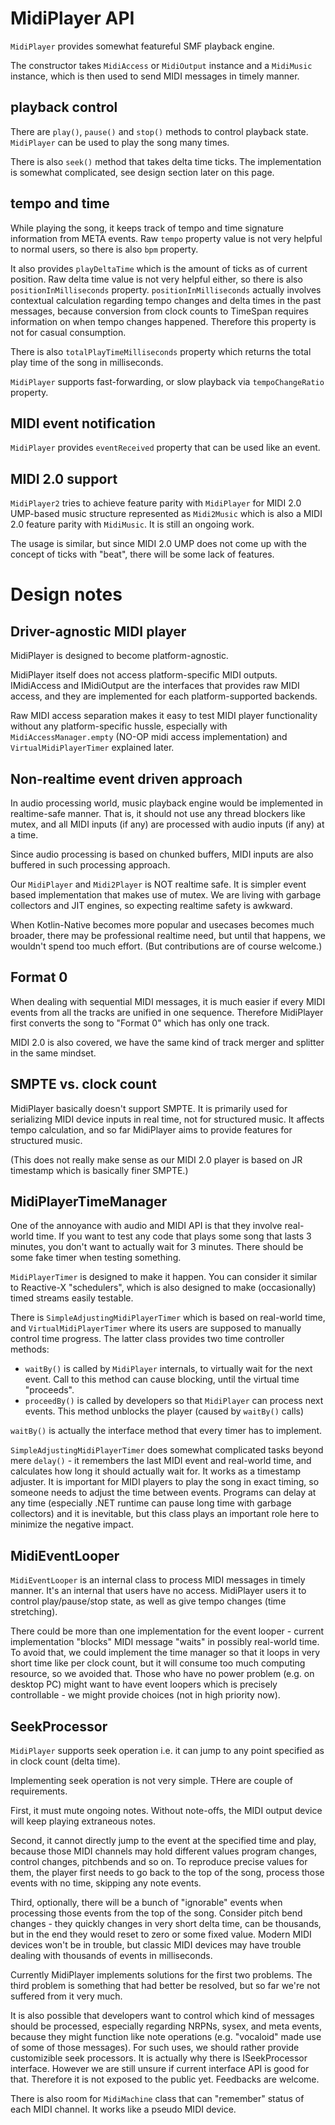 
# MidiPlayer API

`MidiPlayer` provides somewhat featureful SMF playback engine.

The constructor takes `MidiAccess` or `MidiOutput` instance and a `MidiMusic` instance, which is then used to send MIDI messages in timely manner.

## playback control

There are `play()`, `pause()` and `stop()` methods to control playback state.
`MidiPlayer` can be used to play the song many times.

There is also `seek()` method that takes delta time ticks. The implementation is somewhat complicated, see design section later on this page.

## tempo and time

While playing the song, it keeps track of tempo and time signature information from META events.
Raw `tempo` property value is not very helpful to normal users, so there is also `bpm` property.

It also provides `playDeltaTime` which is the amount of ticks as of current position.
Raw delta time value is not very helpful either, so there is also `positionInMilliseconds` property.
`positionInMilliseconds` actually involves contextual calculation regarding tempo changes and delta times in the past messages, because conversion from clock counts to TimeSpan requires information on when tempo changes happened.
Therefore this property is not for casual consumption.

There is also `totalPlayTimeMilliseconds` property which returns the total play time of the song in milliseconds.

`MidiPlayer` supports fast-forwarding, or slow playback via `tempoChangeRatio` property.

## MIDI event notification

`MidiPlayer` provides `eventReceived` property that can be used like an event.

## MIDI 2.0 support

`MidiPlayer2` tries to achieve feature parity with `MidiPlayer` for MIDI 2.0 UMP-based music structure represented as `Midi2Music` which is also a MIDI 2.0 feature parity with `MidiMusic`. It is still an ongoing work.

The usage is similar, but since MIDI 2.0 UMP does not come up with the concept of ticks with "beat", there will be some lack of features.


# Design notes


## Driver-agnostic MIDI player

MidiPlayer is designed to become platform-agnostic.

MidiPlayer itself does not access platform-specific MIDI outputs.
IMidiAccess and IMidiOutput are the interfaces that provides raw MIDI access, and they are implemented for each platform-supported backends.

Raw MIDI access separation makes it easy to test MIDI player functionality without any platform-specific hussle, especially with `MidiAccessManager.empty` (NO-OP midi access implementation) and `VirtualMidiPlayerTimer` explained later.


## Non-realtime event driven approach

In audio processing world, music playback engine would be implemented in realtime-safe manner. That is, it should not use any thread blockers like mutex, and all MIDI inputs (if any) are processed with audio inputs (if any) at a time.

Since audio processing is based on chunked buffers, MIDI inputs are also buffered in such processing approach.

Our `MidiPlayer` and `Midi2Player` is NOT realtime safe. It is simpler event based implementation that makes use of mutex. We are living with garbage collectors and JIT engines, so expecting realtime safety is awkward.

When Kotlin-Native becomes more popular and usecases becomes much broader, there may be professional realtime need, but until that happens, we wouldn't spend too much effort. (But contributions are of course welcome.)


## Format 0

When dealing with sequential MIDI messages, it is much easier if every MIDI events from all the tracks are unified in one sequence.
Therefore MidiPlayer first converts the song to "Format 0" which has only one track.

MIDI 2.0 is also covered, we have the same kind of track merger and splitter in the same mindset.


## SMPTE vs. clock count

MidiPlayer basically doesn't support SMPTE. It is primarily used for serializing MIDI device inputs in real time, not for structured music.
It affects tempo calculation, and so far MidiPlayer aims to provide features for structured music.

(This does not really make sense as our MIDI 2.0 player is based on JR timestamp which is basically finer SMPTE.)


## MidiPlayerTimeManager

One of the annoyance with audio and MIDI API is that they involve real-world time.
If you want to test any code that plays some song that lasts 3 minutes, you don't want to actually wait for 3 minutes.
There should be some fake timer when testing something.

`MidiPlayerTimer` is designed to make it happen. You can consider it similar to Reactive-X "schedulers", which is also designed to make (occasionally) timed streams easily testable.

There is `SimpleAdjustingMidiPlayerTimer` which is based on real-world time, and `VirtualMidiPlayerTimer` where its users are supposed to manually control time progress.
The latter class provides two time controller methods:

- `waitBy()` is called by `MidiPlayer` internals, to virtually wait for the next event. Call to this method can cause blocking, until the virtual time "proceeds".
- `proceedBy()` is called by developers so that `MidiPlayer` can process next events. This method unblocks the player (caused by `waitBy()` calls)


`waitBy()` is actually the interface method that every timer has to implement.

`SimpleAdjustingMidiPlayerTimer` does somewhat complicated tasks beyond mere `delay()` - it remembers the last MIDI event and real-world time, and calculates how long it should actually wait for.
It works as a timestamp adjuster. It is important for MIDI players to play the song in exact timing, so someone needs to adjust the time between events.
Programs can delay at any time (especially .NET runtime can pause long time with garbage collectors) and it is inevitable, but this class plays an important role here to minimize the negative impact.


## MidiEventLooper

`MidiEventLooper` is an internal class to process MIDI messages in timely manner.
It's an internal that users have no access. MidiPlayer users it to control
play/pause/stop state, as well as give tempo changes (time stretching).

There could be more than one implementation for the event looper - current implementation "blocks" MIDI message "waits" in possibly real-world time.
To avoid that, we could implement the time manager so that it loops in very short time like per clock count, but it will consume too much computing resource, so we avoided that.
Those who have no power problem (e.g. on desktop PC) might want to have event loopers which is precisely controllable - we might provide choices (not in high priority now).


## SeekProcessor

`MidiPlayer` supports seek operation i.e. it can jump to any point specified as in clock count (delta time).

Implementing seek operation is not very simple. THere are couple of requirements.

First, it must mute ongoing notes. Without note-offs, the MIDI output device will keep playing extraneous notes.

Second, it cannot directly jump to the event at the specified time and play, because those MIDI channels may hold different values program changes, control changes, pitchbends and so on.
To reproduce precise values for them, the player first needs to go back to the top of the song, process those events with no time, skipping any note events.

Third, optionally, there will be a bunch of "ignorable" events when processing those events from the top of the song.
Consider pitch bend changes - they quickly changes in very short delta time, can be thousands, but in the end they would reset to zero or some fixed value.
Modern MIDI devices won't be in trouble, but classic MIDI devices may have trouble dealing with thousands of events in milliseconds.

Currently MidiPlayer implements solutions for the first two problems.
The third problem is something that had better be resolved, but so far we're not suffered from it very much.

It is also possible that developers want to control which kind of messages should be processed, especially regarding NRPNs, sysex, and meta events, because they might function like note operations (e.g. "vocaloid" made use of some of those messages).
For such uses, we should rather provide customizible seek processors. It is actually why there is ISeekProcessor interface.
However we are still unsure if current interface API is good for that. Therefore it is not exposed to the public yet. Feedbacks are welcome.

There is also room for `MidiMachine` class that can "remember" status of each MIDI channel. It works like a pseudo MIDI device.
